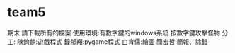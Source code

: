 # team5
期末
請下載所有的檔案
使用環境:有數字鍵的windows系統
按數字鍵攻擊怪物
分工:
  陳鈞麒:遊戲程式
  鐘郁翔:pygame程式
  白育儒:繪圖
  簡宏哲:簡報、除錯
